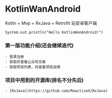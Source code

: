 # KotlinWanAndroid
Kotlin + Mvp + RxJava + Retrofit 玩安卓客户端

`System.out.println("Hello KotlinWanAndroid!")`

### 第一版功能介绍(还会继续迭代)
    - 登录注册
    - 获取并查看公众号文章
    - 获取项目列表，并查看项目说明
    
### 项目中用到的开源库(排名不分先后)
    - [RxJava](https://github.com/ReactiveX/RxJava)
    
